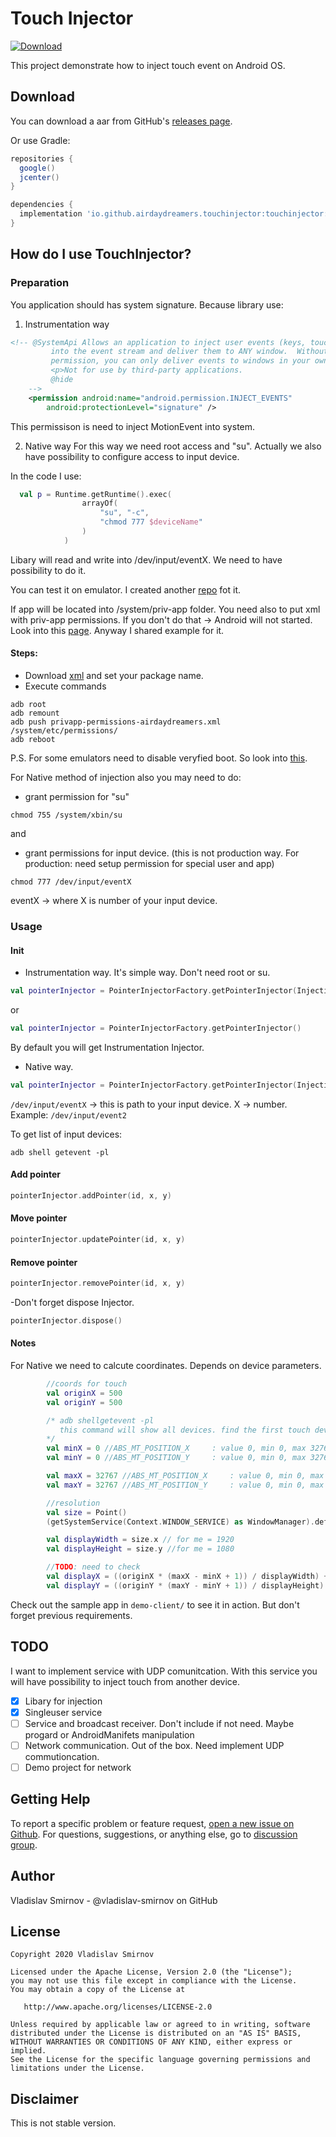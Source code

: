 Touch Injector
=====
[ ![Download](https://api.bintray.com/packages/vsmirnov/airdaydreamers/io.github.airdaydreamers.touchinjector/images/download.svg?version=0.9.1) ](https://bintray.com/vsmirnov/airdaydreamers/io.github.airdaydreamers.touchinjector/0.9.1/link)

This project demonstrate how to inject touch event on Android OS.

Download
--------

You can download a aar from GitHub's [releases page][4].

Or use Gradle:

```gradle
repositories {
  google()
  jcenter()
}

dependencies {
  implementation 'io.github.airdaydreamers.touchinjector:touchinjector:0.9.1'
}
```

How do I use TouchInjector?
-------------------

### Preparation
You application should has system signature. Because library use:

1) Instrumentation way

```xml
<!-- @SystemApi Allows an application to inject user events (keys, touch, trackball)
         into the event stream and deliver them to ANY window.  Without this
         permission, you can only deliver events to windows in your own process.
         <p>Not for use by third-party applications.
         @hide
    -->
    <permission android:name="android.permission.INJECT_EVENTS"
        android:protectionLevel="signature" />
```
This permissison is need to inject MotionEvent into system. 

2) Native way
For this way we need root access and "su". Actually we also have possibility to configure access to input device.

In the code I use: 

```kotlin
  val p = Runtime.getRuntime().exec(
                arrayOf(
                    "su", "-c",
                    "chmod 777 $deviceName"
                )
            )
```
Libary will read and write into /dev/input/eventX. We need to have possibility to do it.

You can test it on emulator. I created another [repo][5] fot it.

If app will be located into /system/priv-app folder. You need also to put xml with priv-app permissions. If you don't do that -> Android will not started. Look into this [page][6]. Anyway I shared example for it.
#### Steps:
- Download [xml][7] and set your package name.
- Execute commands

```shell
adb root
adb remount
adb push privapp-permissions-airdaydreamers.xml /system/etc/permissions/ 
adb reboot
```
P.S. For some emulators need to disable veryfied boot. So look into [this][8].


For Native method of injection also you may need to do: 
- grant permission for "su" 
```shell
chmod 755 /system/xbin/su
```
and 
- grant permissions for input device. (this is not production way. For production: need setup permission for special user and app)
```shell
chmod 777 /dev/input/eventX 
```
eventX -> where X is number of your input device.

### Usage

#### Init
- Instrumentation way. It's simple way. Don't need root or su.

```kotlin
val pointerInjector = PointerInjectorFactory.getPointerInjector(InjectionType.Instrumentation)
```
or
```kotlin
val pointerInjector = PointerInjectorFactory.getPointerInjector()
```
By default you will get Instrumentation Injector.

- Native way.
```kotlin
val pointerInjector = PointerInjectorFactory.getPointerInjector(InjectionType.Native("/dev/input/eventX"))
```
`/dev/input/eventX` -> this is path to your input device. X -> number. Example: `/dev/input/event2`

To get list of input devices: 
```shell
adb shell getevent -pl 
```
#### Add pointer
```kotlin
pointerInjector.addPointer(id, x, y)
```
#### Move pointer
```kotlin
pointerInjector.updatePointer(id, x, y)
```
#### Remove pointer
```kotlin
pointerInjector.removePointer(id, x, y)
```

-Don't forget dispose Injector.
```kotlin
pointerInjector.dispose()
```
#### Notes
For Native we need to calcute coordinates. Depends on device parameters. 

```kotlin
        //coords for touch
        val originX = 500
        val originY = 500

        /* adb shellgetevent -pl
           this command will show all devices. find the first touch device and we can get parameters.
        */
        val minX = 0 //ABS_MT_POSITION_X     : value 0, min 0, max 32767
        val minY = 0 //ABS_MT_POSITION_Y     : value 0, min 0, max 32767

        val maxX = 32767 //ABS_MT_POSITION_X     : value 0, min 0, max 32767
        val maxY = 32767 //ABS_MT_POSITION_Y     : value 0, min 0, max 32767

        //resolution
        val size = Point()
        (getSystemService(Context.WINDOW_SERVICE) as WindowManager).defaultDisplay.getRealSize(size) //TODO:

        val displayWidth = size.x // for me = 1920
        val displayHeight = size.y //for me = 1080

        //TODO: need to check
        val displayX = ((originX * (maxX - minX + 1)) / displayWidth) + minX
        val displayY = ((originY * (maxY - minY + 1)) / displayHeight) + minY
```

Check out the sample app in `demo-client/` to see it in action. But don't forget previous requirements.

TODO
-------------------
I want to implement service with UDP comunitcation. With this service you will have possibility to inject touch from another device. 

- [x] Libary for injection
- [x] Singleuser service
- [ ] Service and broadcast receiver. Don't include if not need. Maybe progard or AndroidManifets manipulation
- [ ] Network communication. Out of the box. Need implement UDP commutioncation. 
- [ ] Demo project for network

Getting Help
------------
To report a specific problem or feature request, [open a new issue on Github][2]. For questions, suggestions, or
anything else, go to [discussion group][3].

Author
------
Vladislav Smirnov - @vladislav-smirnov on GitHub

License
--------

    Copyright 2020 Vladislav Smirnov

    Licensed under the Apache License, Version 2.0 (the "License");
    you may not use this file except in compliance with the License.
    You may obtain a copy of the License at

       http://www.apache.org/licenses/LICENSE-2.0

    Unless required by applicable law or agreed to in writing, software
    distributed under the License is distributed on an "AS IS" BASIS,
    WITHOUT WARRANTIES OR CONDITIONS OF ANY KIND, either express or implied.
    See the License for the specific language governing permissions and
    limitations under the License.


Disclaimer
---------
This is not stable version.

[1]: https://github.com/vladislav-smirnov/touchinjector
[2]: https://github.com/vladislav-smirnov/touchinjector/issues/new/choose
[3]: https://github.com/vladislav-smirnov/touchinjector/discussions
[4]: https://github.com/vladislav-smirnov/touchinjector/releases
[5]: https://github.com/vladislav-smirnov/automotive-emulator-aosp
[6]: https://source.android.com/devices/tech/config/perms-allowlist
[7]: https://raw.githubusercontent.com/vladislav-smirnov/touchinjector/main/configs/privapp-permissions-airdaydreamers.xml
[8]: https://github.com/vladislav-smirnov/automotive-emulator-aosp#root-and-remount
